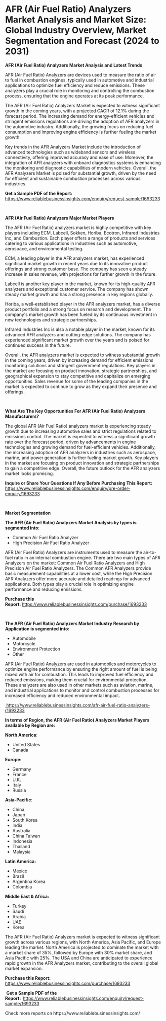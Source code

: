 <p><h1>AFR (Air Fuel Ratio) Analyzers Market Analysis and Market Size: Global Industry Overview, Market Segmentation and Forecast (2024 to 2031)</h1></p><p><strong>AFR (Air Fuel Ratio) Analyzers Market Analysis and Latest Trends</strong></p>
<p><p>AFR (Air Fuel Ratio) Analyzers are devices used to measure the ratio of air to fuel in combustion engines, typically used in automotive and industrial applications to optimize fuel efficiency and reduce emissions. These analyzers play a crucial role in monitoring and controlling the combustion process, ensuring that the engine operates at its peak performance.</p><p>The AFR (Air Fuel Ratio) Analyzers Market is expected to witness significant growth in the coming years, with a projected CAGR of 12.1% during the forecast period. The increasing demand for energy-efficient vehicles and stringent emissions regulations are driving the adoption of AFR analyzers in the automotive industry. Additionally, the growing focus on reducing fuel consumption and improving engine efficiency is further fueling the market growth.</p><p>Key trends in the AFR Analyzers Market include the introduction of advanced technologies such as wideband sensors and wireless connectivity, offering improved accuracy and ease of use. Moreover, the integration of AFR analyzers with onboard diagnostics systems is enhancing the monitoring and diagnostic capabilities of modern vehicles. Overall, the AFR Analyzers Market is poised for substantial growth, driven by the need for efficient and sustainable combustion processes across various industries.</p></p>
<p><strong>Get a Sample PDF of the Report:&nbsp;</strong> <a href="https://www.reliablebusinessinsights.com/enquiry/request-sample/1693233">https://www.reliablebusinessinsights.com/enquiry/request-sample/1693233</a></p>
<p>&nbsp;</p>
<p><strong>AFR (Air Fuel Ratio) Analyzers Major Market Players</strong></p>
<p><p>The AFR (Air Fuel Ratio) analyzers market is highly competitive with key players including ECM, Labcell, Sokken, Horiba, Ecotron, Infrared Industries Inc, and Cambustion. Each player offers a range of products and services catering to various applications in industries such as automotive, aerospace, and environmental testing.</p><p>ECM, a leading player in the AFR analyzers market, has experienced significant market growth in recent years due to its innovative product offerings and strong customer base. The company has seen a steady increase in sales revenue, with projections for further growth in the future.</p><p>Labcell is another key player in the market, known for its high-quality AFR analyzers and exceptional customer service. The company has shown steady market growth and has a strong presence in key regions globally.</p><p>Horiba, a well-established player in the AFR analyzers market, has a diverse product portfolio and a strong focus on research and development. The company's market growth has been fueled by its continuous investment in new technologies and strategic partnerships.</p><p>Infrared Industries Inc is also a notable player in the market, known for its advanced AFR analyzers and cutting-edge solutions. The company has experienced significant market growth over the years and is poised for continued success in the future.</p><p>Overall, the AFR analyzers market is expected to witness substantial growth in the coming years, driven by increasing demand for efficient emissions monitoring solutions and stringent government regulations. Key players in the market are focusing on product innovation, strategic partnerships, and geographical expansion to stay competitive and capitalize on emerging opportunities. Sales revenue for some of the leading companies in the market is expected to continue to grow as they expand their presence and offerings.</p></p>
<p>&nbsp;</p>
<p><strong>What Are The Key Opportunities For AFR (Air Fuel Ratio) Analyzers Manufacturers?</strong></p>
<p><p>The global AFR (Air Fuel Ratio) analyzers market is experiencing steady growth due to increasing automotive sales and strict regulations related to emissions control. The market is expected to witness a significant growth rate over the forecast period, driven by advancements in engine technologies and growing demand for fuel-efficient vehicles. Additionally, the increasing adoption of AFR analyzers in industries such as aerospace, marine, and power generation is further fueling market growth. Key players in the market are focusing on product innovation and strategic partnerships to gain a competitive edge. Overall, the future outlook for the AFR analyzers market looks promising.</p></p>
<p><strong>Inquire or Share Your Questions If Any Before Purchasing This Report:</strong> <a href="https://www.reliablebusinessinsights.com/enquiry/pre-order-enquiry/1693233">https://www.reliablebusinessinsights.com/enquiry/pre-order-enquiry/1693233</a></p>
<p>&nbsp;</p>
<p><strong>Market Segmentation</strong></p>
<p><strong>The AFR (Air Fuel Ratio) Analyzers Market Analysis by types is segmented into:</strong></p>
<p><ul><li>Common Air Fuel Ratio Analyzer</li><li>High Precision Air Fuel Ratio Analyzer</li></ul></p>
<p><p>AFR (Air Fuel Ratio) Analyzers are instruments used to measure the air-to-fuel ratio in an internal combustion engine. There are two main types of AFR Analyzers on the market: Common Air Fuel Ratio Analyzers and High Precision Air Fuel Ratio Analyzers. The Common AFR Analyzers provide basic measurement capabilities at a lower cost, while the High Precision AFR Analyzers offer more accurate and detailed readings for advanced applications. Both types play a crucial role in optimizing engine performance and reducing emissions.</p></p>
<p><strong>Purchase this Report:&nbsp;</strong><a href="https://www.reliablebusinessinsights.com/purchase/1693233">https://www.reliablebusinessinsights.com/purchase/1693233</a></p>
<p>&nbsp;</p>
<p><strong>The AFR (Air Fuel Ratio) Analyzers Market Industry Research by Application is segmented into:</strong></p>
<p><ul><li>Automobile</li><li>Motorcycle</li><li>Environment Protection</li><li>Other</li></ul></p>
<p><p>AFR (Air Fuel Ratio) Analyzers are used in automobiles and motorcycles to optimize engine performance by ensuring the right amount of fuel is being mixed with air for combustion. This leads to improved fuel efficiency and reduced emissions, making them crucial for environmental protection. These analyzers are also used in other markets such as aviation, marine, and industrial applications to monitor and control combustion processes for increased efficiency and reduced environmental impact.</p></p>
<p><a href="https://www.reliablebusinessinsights.com/afr-air-fuel-ratio-analyzers-r1693233">&nbsp;https://www.reliablebusinessinsights.com/afr-air-fuel-ratio-analyzers-r1693233</a></p>
<p><strong>In terms of Region, the AFR (Air Fuel Ratio) Analyzers Market Players available by Region are:</strong></p>
<p>
    <p> <strong> North America: </strong>
        <ul>
            <li>United States</li>
            <li>Canada</li>
        </ul>
        </p> 
    <p> <strong> Europe: </strong>
        <ul>
            <li>Germany</li>
            <li>France</li>
            <li>U.K.</li>
            <li>Italy</li>
            <li>Russia</li>
        </ul>
        </p> 
    <p> <strong> Asia-Pacific: </strong>
        <ul>
            <li>China</li>
            <li>Japan</li>
            <li>South Korea</li>
            <li>India</li>
            <li>Australia</li>
            <li>China Taiwan</li>
            <li>Indonesia</li>
            <li>Thailand</li>
            <li>Malaysia</li>
        </ul>
        </p> 
    <p> <strong> Latin America: </strong>
        <ul>
            <li>Mexico</li>
            <li>Brazil</li>
            <li>Argentina Korea</li>
            <li>Colombia</li>
        </ul>
        </p> 
    <p> <strong> Middle East & Africa: </strong>
        <ul>
            <li>Turkey</li>
            <li>Saudi</li>
            <li>Arabia</li>
            <li>UAE</li>
            <li>Korea</li>
        </ul>
    </p>
    </p>
<p><p>The AFR (Air Fuel Ratio) Analyzers market is expected to witness significant growth across various regions, with North America, Asia Pacific, and Europe leading the market. North America is projected to dominate the market with a market share of 35%, followed by Europe with 30% market share, and Asia Pacific with 25%. The USA and China are anticipated to experience rapid growth in the AFR Analyzers market, contributing to the overall global market expansion.</p></p>
<p><strong>Purchase this Report: </strong><a href="https://www.reliablebusinessinsights.com/purchase/1693233">https://www.reliablebusinessinsights.com/purchase/1693233</a></p>
<p>&nbsp;<strong>Get a Sample PDF of the Report:&nbsp;&nbsp;</strong><a href="https://www.reliablebusinessinsights.com/enquiry/request-sample/1693233">https://www.reliablebusinessinsights.com/enquiry/request-sample/1693233</a></p>
<p><strong></strong></p>
<p>Check more reports on https://www.reliablebusinessinsights.com/</p>